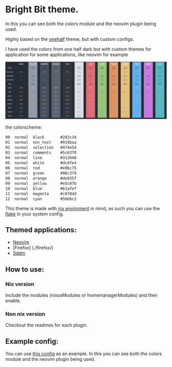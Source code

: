 # Bright Bit theme.
In this you can see both the colors module and the neovim plugin being used.


Highly based on the [onehalf](https://github.com/sonph/onehalf) theme, but with custom configs.

I have used the colors from one half dark but with custom themes for application for some applications,
like neovim for example

![dark](./screenshots/colors.png)

the colorscheme:
```
00  normal  black       #282c34
01  normal  non_text    #919baa
02  normal  selection   #474e5d
03  normal  comments    #5c6370
04  normal  line        #313640
05  normal  white       #dcdfe4
06  normal  red         #e06c75
07  normal  green       #98c379
08  normal  orange      #de935f
09  normal  yellow      #e5c07b
10  normal  blue        #61afef
11  normal  magenta     #c678dd
12  normal  cyan        #56b6c2
```


This theme is made with [nix enviroment](https://nixos.org/) in mind,
as such you can use the [flake](./flake.nix) in your system config.

## Themed applications:

- [Neovim](./neovim/)
- [Firefox] (./firefox/)
- [Sddm](./sddm/)

## How to use:
### Nix version
Include  the modules (nixosModules or homemanagerModules) and then enable.

### Non nix version
Checkout the readmes for each plugin.

## Example config:

You can use [this config](https://www.github.com/Azeved00/.files) as an example.
In this you can see both the colors module and the neovim plugin being used.

